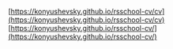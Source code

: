 [https://konyushevsky.github.io/rsschool-cv/cv](https://konyushevsky.github.io/rsschool-cv/cv)
[https://konyushevsky.github.io/rsschool-cv/](https://konyushevsky.github.io/rsschool-cv/)
